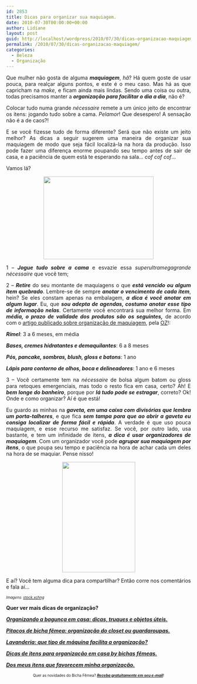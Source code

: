 ```yaml
---
id: 2853
title: Dicas para organizar sua maquiagem.
date: 2010-07-30T00:00:00+00:00
author: Lidiane
layout: post
guid: http://localhost/wordpress/2010/07/30/dicas-organizacao-maquiagem/
permalink: /2010/07/30/dicas-organizacao-maquiagem/
categories:
  - Beleza
  - Organização
---
```

<p style="text-align: justify;">
  Que mulher não gosta de alguma <strong><em>maquiagem</em></strong>, <em>hã</em>? Há quem goste de usar pouca, para realçar alguns pontos, e este é o meu caso. Mas há as que capricham na<em> make</em>, e ficam ainda mais lindas. Sendo uma coisa ou outra, todas precisamos manter a <strong><em>organização para facilitar o dia a dia</em></strong>, não é?
</p>

<p style="text-align: justify;">
  Colocar tudo numa grande <em>nécessaire</em> remete a um único jeito de encontrar os itens: jogando tudo sobre a cama. <em>Pelamor</em>! Que desespero! A sensação não é a de caos?!
</p>

<!--more-->

<p style="text-align: justify;">
  E se você fizesse tudo de forma diferente? Será que não existe um jeito melhor? As dicas a seguir sugerem uma maneira de organizar sua maquiagem de modo que seja fácil localizá-la na hora da produção. Isso pode fazer uma diferença enorme poupando seu tempo antes de sair de casa, e a paciência de quem está te esperando na sala… <em>cof cof cof</em>…
</p>

<p style="text-align: justify;">
  Vamos lá?
</p>

<p style="text-align: center;">
  <a href="http://www.trololodemulher.com.br/blog/wp-content/uploads/2010/07/estojo-maquiagem.jpg"><img class="size-medium wp-image-5000 aligncenter" title="estojo maquiagem" src="http://www.trololodemulher.com.br/blog/wp-content/uploads/2010/07/estojo-maquiagem-300x225.jpg" alt="" width="300" height="225" /></a>
</p>

<p style="text-align: justify;">
  1 – <strong><em>Jogue tudo sobre a cama</em></strong> e esvazie essa <em>superultramegagrande</em> <em>nécessaire</em> que você tem;
</p>

<p style="text-align: justify;">
  2 – <strong><em>Retire</em></strong> do seu montante de maquiagens o que <strong><em>está vencido ou algum item quebrado</em></strong>. Lembre-se de sempre <strong><em>anotar o vencimento de cada item</em></strong>, hein? Se eles constam apenas na embalagem, <strong><em>a dica é você anotar em algum lugar</em></strong>. Eu, que <strong><em>sou adepta de agendas, costumo anotar esse tipo de informação nelas</em></strong>. Certamente você encontrará sua melhor forma. Em <strong><em>média, o prazo de validade dos produtos são os seguintes,</em></strong> de acordo com o <a href="http://www.organizesuavida.com.br/si/site/1013" target="_blank">artigo publicado sobre organização de maquiagem</a>, pela <a href="http://www.organizesuavida.com.br/si/site/0000" target="_blank">OZ</a>!:
</p>

<p style="text-align: justify;">
  <strong><em>Rímel</em></strong>: 3 a 6 meses, em média
</p>

<p style="text-align: justify;">
  <strong><em>Bases, cremes hidratantes e demaquilantes</em></strong>: 6 a 8 meses
</p>

<p style="text-align: justify;">
  <strong><em>Pós, pancake, sombras, blush, gloss e batons</em></strong>: 1 ano
</p>

<p style="text-align: justify;">
  <strong><em>Lápis para contorno de olhos, boca e delineadores</em></strong>: 1 ano e 6 meses
</p>

<p style="text-align: justify;">
  3 – Você certamente tem na <em>nécessaire</em> de bolsa algum batom ou gloss para retoques emergenciais, mas todo o resto fica em casa, certo? Ah! E <strong><em>bem longe do banheiro</em></strong>, porque por <strong><em>lá tudo pode se estragar</em></strong>, correto? Ok! Onde e como organizar? Aí é que está!
</p>

<p style="text-align: justify;">
  Eu guardo as minhas na <strong><em>gaveta, em uma caixa com divisórias que lembra um porta-talheres</em></strong>, e que fica <strong><em>sem tampa para que ao abrir a gaveta eu consiga localizar de forma fácil e rápida</em></strong>. A verdade é que uso pouca maquiagem, e esse recurso me satisfaz. Se você, por outro lado, usa bastante, e tem um infinidade de itens, <strong><em>a dica é usar organizadores de maquiagem</em></strong>. Com um organizador você pode <strong><em>agrupar sua maquiagem por itens</em></strong>, o que poupa seu tempo e paciência na hora de achar cada um deles na hora de se maquiar. Pense nisso!
</p>

<p style="text-align: center;">
  <a href="http://www.trololodemulher.com.br/blog/wp-content/uploads/2010/07/organizador-de-maquiagem1.jpg"><img class="size-medium wp-image-5003 aligncenter" title="organizador de maquiagem" src="http://www.trololodemulher.com.br/blog/wp-content/uploads/2010/07/organizador-de-maquiagem1-199x300.jpg" alt="" width="199" height="300" /></a>
</p>

<p style="text-align: justify;">
  E aí? Você tem alguma dica para compartilhar? Então corre nos comentários e fala aí&#8230;
</p>

<p style="text-align: justify;">
  <em><span style="font-size: x-small;">Imagens: </span><a href="http://www.sxc.hu/ " target="_blank"><span style="font-size: x-small;">stock.xchng</span></a></em>
</p>

<p style="text-align: justify;">
  <strong>Quer ver mais dicas de organização?</strong>
</p>

<p style="text-align: justify;">
  <strong><em><a href="http://www.trololodemulher.com.br/2010/07/16/organizando-bagunca/">Organizando a bagunça em casa: dicas, truques e objetos úteis.</a></em></strong>
</p>

<p style="text-align: justify;">
  <strong><em><a href="http://www.trololodemulher.com.br/2010/07/02/organizacao-guarda-roupa/">Pitacos de bicha fêmea: organização do closet ou guardaroupas.</a></em></strong>
</p>

<p style="text-align: justify;">
  <strong><em><a href="http://www.trololodemulher.com.br/2010/04/14/organizacao-lavanderia-maquina/">Lavanderia: que tipo de máquina facilita a organização?</a></em></strong>
</p>

<p style="text-align: justify;">
  <strong><em><a href="http://www.trololodemulher.com.br/2010/01/21/itens-organizacao-casa/">Dicas de itens para organização em casa by bichas fêmeas.</a></em></strong>
</p>

<p style="text-align: justify;">
  <strong><em><a href="http://www.trololodemulher.com.br/2010/01/19/itens-organizacao-casa-2/">Dos meus itens que favorecem minha organização.</a></em></strong>
</p>

<p style="text-align: center;">
  <span style="font-size: x-small;">Quer as novidades do Bicha Fêmea? <strong><em><a href="http://feedburner.google.com/fb/a/mailverify?uri=blogbichafemea&loc=pt_BR">Receba gratuitamente em seu e-mail</a></em></strong>!</span>
</p>